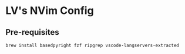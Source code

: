 # LV's NVim Config

## Pre-requisites
```sh
brew install basedpyright fzf ripgrep vscode-langservers-extracted
```
